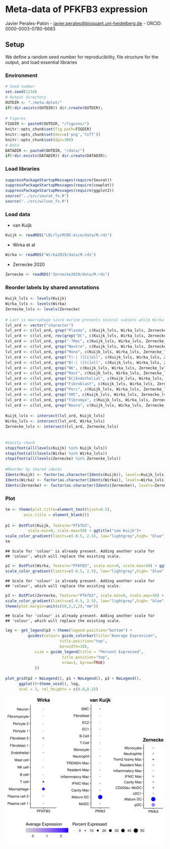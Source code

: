 Meta-data of PFKFB3 expression
================
Javier Perales-Patón - <javier.perales@bioquant.uni-heidelberg.de> -
ORCID: 0000-0003-0780-6683

## Setup

We define a random seed number for reproducibility, file structure for
the output, and load essential libraries

### Environment

``` r
# Seed number
set.seed(1234)
# Output directory
OUTDIR <- "./meta-dplot/"
if(!dir.exists(OUTDIR)) dir.create(OUTDIR);

# Figures
FIGDIR <- paste0(OUTDIR, "/figures/")
knitr::opts_chunk$set(fig.path=FIGDIR)
knitr::opts_chunk$set(dev=c('png','tiff'))
knitr::opts_chunk$set(dpi=300)
# Data
DATADIR <- paste0(OUTDIR, "/data/")
if(!dir.exists(DATADIR)) dir.create(DATADIR);
```

### Load libraries

``` r
suppressPackageStartupMessages(require(Seurat))
suppressPackageStartupMessages(require(cowplot))
suppressPackageStartupMessages(require(ggplot2))
source("../src/seurat_fx.R")
source("../src/wilcox_fx.R")
```

### Load data

  - van Kuijk

<!-- end list -->

``` r
Kuijk <- readRDS("LDLrlysMCRE-mice/data/M.rds")
```

  - Wirka et al

<!-- end list -->

``` r
Wirka <- readRDS("Wirka2019/data/M.rds")
```

  - Zernecke 2020

<!-- end list -->

``` r
Zernecke <- readRDS("Zernecke2020/data/M.rds")
```

### Reorder labels by shared annotations

``` r
Kuijk_lvls <- levels(Kuijk)
Wirka_lvls <- levels(Wirka)
Zernecke_lvls <- levels(Zernecke)

# Last is macrophage since murine presents several subsets while Wirka only one
lvl_ord <- vector("character")
lvl_ord <- c(lvl_ord, grep("Plasma", c(Kuijk_lvls, Wirka_lvls, Zernecke_lvls), value=TRUE))
lvl_ord <- c(lvl_ord, rev(grep("DC", c(Kuijk_lvls, Wirka_lvls, Zernecke_lvls), value=TRUE)))
lvl_ord <- c(lvl_ord, grep("-?Mac", c(Kuijk_lvls, Wirka_lvls, Zernecke_lvls), value=TRUE))
lvl_ord <- c(lvl_ord, grep("Neutro", c(Kuijk_lvls, Wirka_lvls, Zernecke_lvls), value=TRUE))
lvl_ord <- c(lvl_ord, grep("Mono", c(Kuijk_lvls, Wirka_lvls, Zernecke_lvls), value=TRUE))
lvl_ord <- c(lvl_ord, grep("T(-| )[Cc]ell", c(Kuijk_lvls, Wirka_lvls, Zernecke_lvls), value=TRUE))
lvl_ord <- c(lvl_ord, grep("B(-| )[Cc]ell", c(Kuijk_lvls, Wirka_lvls, Zernecke_lvls), value=TRUE))
lvl_ord <- c(lvl_ord, grep("NK", c(Kuijk_lvls, Wirka_lvls, Zernecke_lvls), value=TRUE))
lvl_ord <- c(lvl_ord, grep("Mast", c(Kuijk_lvls, Wirka_lvls, Zernecke_lvls), value=TRUE))
lvl_ord <- c(lvl_ord, grep("EC|Endothelial", c(Kuijk_lvls, Wirka_lvls, Zernecke_lvls), value=TRUE))
lvl_ord <- c(lvl_ord, grep("Fibroblast", c(Kuijk_lvls, Wirka_lvls, Zernecke_lvls), value=TRUE))
lvl_ord <- c(lvl_ord, grep("Peri", c(Kuijk_lvls, Wirka_lvls, Zernecke_lvls), value=TRUE))
lvl_ord <- c(lvl_ord, grep("SMC", c(Kuijk_lvls, Wirka_lvls, Zernecke_lvls), value=TRUE))
lvl_ord <- c(lvl_ord, grep("Fibromyo", c(Kuijk_lvls, Wirka_lvls, Zernecke_lvls), value=TRUE))
lvl_ord <- c(lvl_ord, grep("Neuro", c(Kuijk_lvls, Wirka_lvls, Zernecke_lvls), value=TRUE))

Kuijk_lvls <- intersect(lvl_ord, Kuijk_lvls)
Wirka_lvls <- intersect(lvl_ord, Wirka_lvls)
Zernecke_lvls <- intersect(lvl_ord, Zernecke_lvls)


#Sanity check
stopifnot(all(levels(Kuijk) %in% Kuijk_lvls))
stopifnot(all(levels(Wirka) %in% Wirka_lvls))
stopifnot(all(levels(Zernecke) %in% Zernecke_lvls))

#Reorder by shared idents
Idents(Kuijk) <- factor(as.character(Idents(Kuijk)), levels=Kuijk_lvls)
Idents(Wirka) <- factor(as.character(Idents(Wirka)), levels=Wirka_lvls)
Idents(Zernecke) <- factor(as.character(Idents(Zernecke)), levels=Zernecke_lvls)
```

### Plot

``` r
tm <- theme(plot.title=element_text(hjust=0.5),
        axis.title = element_blank()) 

p1 <- DotPlot(Kuijk, feature="Pfkfb3", 
          scale.min=0, scale.max=50) + ggtitle("van Kuijk")+ 
scale_color_gradient(limits=c(-0.5, 2.5), low="lightgrey",high= "blue", breaks=c(0, 1, 2)) +
tm
```

    ## Scale for 'colour' is already present. Adding another scale for
    ## 'colour', which will replace the existing scale.

``` r
p2 <- DotPlot(Wirka, feature="PFKFB3", scale.min=0, scale.max=50) + ggtitle("Wirka") + 
scale_color_gradient(limits=c(-0.5, 2.5), low="lightgrey",high= "blue", breaks=c(0, 1, 2)) + tm 
```

    ## Scale for 'colour' is already present. Adding another scale for
    ## 'colour', which will replace the existing scale.

``` r
p3 <- DotPlot(Zernecke, feature="Pfkfb3", scale.min=0, scale.max=50) + ggtitle("Zernecke") + 
scale_color_gradient(limits=c(-0.5, 2.5), low="lightgrey",high= "blue", breaks=c(0, 1, 2)) + tm + 
theme(plot.margin=unit(c(50,2,2,2),"mm"))
```

    ## Scale for 'colour' is already present. Adding another scale for
    ## 'colour', which will replace the existing scale.

``` r
leg <- get_legend(p3 + theme(legend.position="bottom") + 
          guides(colour= guide_colorbar(title="Average Expression",
                        title.position="top",
                        barwidth=10),
             size = guide_legend(title = "Percent Expressed",
                         title.position="top",
                         nrow=1, byrow=TRUE)
             ))

plot_grid(p2 + NoLegend(), p1 + NoLegend(), p3 + NoLegend(),
      ggplot()+theme_void(), leg, 
      ncol = 3, rel_heights = c(0.8,0.2))
```

![](./meta-dplot//figures/alt_Fig1A-1.png)<!-- -->
